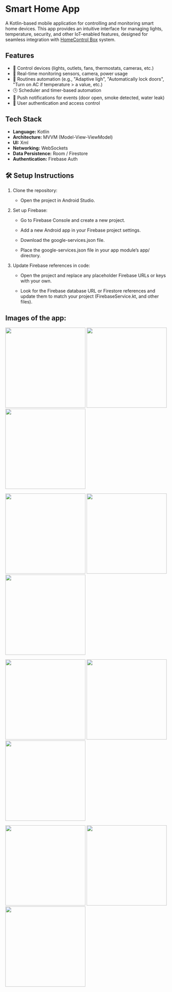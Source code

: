 # Smart Home App

A Kotlin-based mobile application for controlling and monitoring smart home devices. This app provides an intuitive interface for managing lights,
temperature, security, and other IoT-enabled features, designed for seamless integration with [HomeControl Box](https://github.com/Dragosh-C/HomeControl-Box) system.

## Features

- 🔌 Control devices (lights, outlets, fans, thermostats, cameras, etc.)
- 📡 Real-time monitoring sensors, camera, power usage
- 🧠 Routines automation (e.g., "Adaptive ligh", "Automatically lock doors", "Turn on AC if temperature > a value, etc.)
- 🕒 Scheduler and timer-based automation
- 🔔 Push notifications for events (door open, smoke detected, water leak)
- 👤 User authentication and access control

## Tech Stack

- **Language:** Kotlin
- **Architecture:** MVVM (Model-View-ViewModel)
- **UI:** Xml
- **Networking:**  WebSockets
- **Data Persistence:** Room / Firestore
- **Authentication:** Firebase Auth

## 🛠️ Setup Instructions

1. Clone the repository:

    - Open the project in Android Studio.

2. Set up Firebase:

    - Go to Firebase Console and create a new project.

    - Add a new Android app in your Firebase project settings.

    - Download the google-services.json file.

    - Place the google-services.json file in your app module’s app/ directory.

3. Update Firebase references in code:

    - Open the project and replace any placeholder Firebase URLs or keys with your own.

    - Look for the Firebase database URL or Firestore references and update them to match your project (FirebaseService.kt, and other files).


## Images of the app:

<p>
  <img src="images/img1.jpeg" width="250" />
  <img src="images/img2.jpeg" width="250" />
  <img src="images/img3.jpeg" width="250" />
</p>

<p>
  <img src="images/img4.jpeg" width="250" />
  <img src="images/img5.jpeg" width="250" />
  <img src="images/img6.jpeg" width="250" />
</p>

<p>
  <img src="images/img7.jpeg" width="250" />
  <img src="images/img8.jpeg" width="250" />
  <img src="images/img9.jpeg" width="250" />
</p>

<p>
  <img src="images/img10.jpeg" width="250" />
  <img src="images/img11.jpeg" width="250" />
  <img src="images/img12.jpeg" width="250" />
</p>


